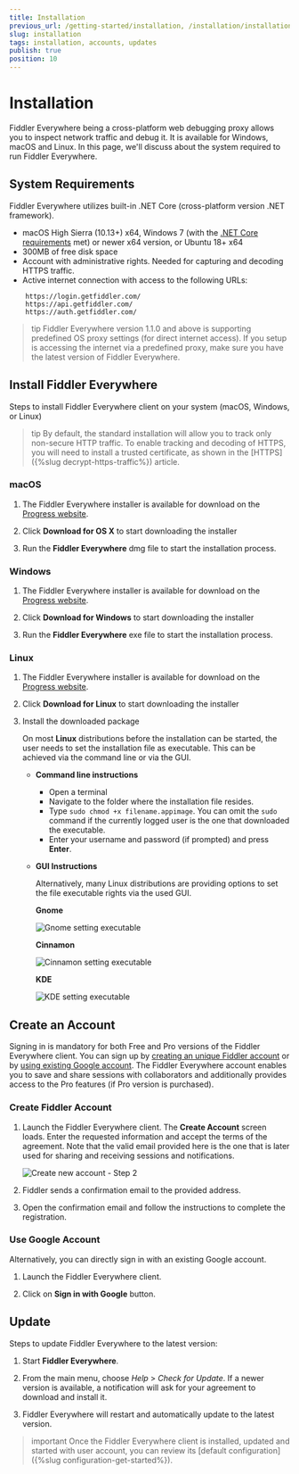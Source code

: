 ```yaml
---
title: Installation
previous_url: /getting-started/installation, /installation/installation-procedure
slug: installation
tags: installation, accounts, updates
publish: true
position: 10
---
```


# Installation

Fiddler Everywhere being a cross-platform web debugging proxy allows you to inspect network traffic and debug it. It is available for Windows, macOS and Linux. In this page, we'll discuss about the system required to run Fiddler Everywhere.

## System Requirements

Fiddler Everywhere utilizes built-in .NET Core (cross-platform version .NET framework).

- macOS High Sierra (10.13+) x64, Windows 7 (with the [.NET Core requirements](https://docs.microsoft.com/en-us/dotnet/core/install/windows#additional-deps) met) or newer x64 version, or Ubuntu 18+ x64
- 300MB of free disk space
- Account with administrative rights. Needed for capturing and decoding HTTPS traffic.
- Active internet connection with access to the following URLs:

```
    https://login.getfiddler.com/
    https://api.getfiddler.com/
    https://auth.getfiddler.com/
```

>tip Fiddler Everywhere version 1.1.0 and above is supporting predefined OS proxy settings (for direct internet access). If you setup is accessing the internet via a predefined proxy, make sure you have the latest version of Fiddler Everywhere.

## Install Fiddler Everywhere
 
Steps to install Fiddler Everywhere client on your system (macOS, Windows, or Linux)

>tip By default, the standard installation will allow you to track only non-secure HTTP traffic. To enable tracking and decoding of HTTPS, you will need to install a trusted certificate, as shown in the [HTTPS]({%slug decrypt-https-traffic%}) article.

### macOS

1. The Fiddler Everywhere installer is available for download on the [Progress website](https://www.telerik.com/download/fiddler-everywhere).

2. Click **Download for OS X** to start downloading the installer

3. Run the **Fiddler Everywhere** dmg file to start the installation process.

### Windows

1. The Fiddler Everywhere installer is available for download on the [Progress website](https://www.telerik.com/download/fiddler-everywhere).

2. Click **Download for Windows** to start downloading the installer

3. Run the **Fiddler Everywhere** exe file to start the installation process.

### Linux

1. The Fiddler Everywhere installer is available for download on the [Progress website](https://www.telerik.com/download/fiddler-everywhere).

2. Click **Download for Linux** to start downloading the installer

3. Install the downloaded package

    On most **Linux** distributions before the installation can be started, the user needs to set the installation file as executable. This can be achieved via the command line or via the GUI.

    - **Command line instructions**

        - Open a terminal
        - Navigate to the folder where the installation file resides.
        - Type `sudo chmod +x filename.appimage`. You can omit the `sudo` command if the currently logged user is the one that downloaded the executable.
        - Enter your username and password (if prompted) and press **Enter**.

    - **GUI Instructions**

        Alternatively, many Linux distributions are providing options to set the file executable rights via the used GUI.

        **Gnome**

        ![Gnome setting executable](../images/installation/exec-gnome.jpg)

        **Cinnamon**

        ![Cinnamon setting executable](../images/installation/exec-cinnamon.jpg)

        **KDE**

        ![KDE setting executable](../images/installation/exec-kde.jpg)

## Create an Account

Signing in is mandatory for both Free and Pro versions of the Fiddler Everywhere client. You can sign up by [creating an unique Fiddler account](#create-fiddler-account) or by [using existing Google account](#use-google-account). The Fiddler Everywhere account enables you to save and share sessions with collaborators and additionally provides access to the Pro features (if Pro version is purchased).

### Create Fiddler Account

1. Launch the Fiddler Everywhere client. The **Create Account** screen loads. Enter the requested information and accept the terms of the agreement. Note that the valid email provided here is the one that is later used for sharing and receiving sessions and notifications.

    ![Create new account - Step 2](../images/login/create-account-screen.png)

2. Fiddler sends a confirmation email to the provided address.

3. Open the confirmation email and follow the instructions to complete the registration.

### Use Google Account

Alternatively, you can directly sign in with an existing Google account.

1. Launch the Fiddler Everywhere client. 

2. Click on **Sign in with Google** button.

## Update

Steps to update Fiddler Everywhere to the latest version:

1. Start __Fiddler Everywhere__.

2. From the main menu, choose _Help_ > _Check for Update_. If a newer version is available, a notification will ask for your agreement to download and install it.

3. Fiddler Everywhere will restart and automatically update to the latest version.

>important Once the Fiddler Everywhere client is installed, updated and started with user account, you can review its [default configuration]({%slug configuration-get-started%}).

